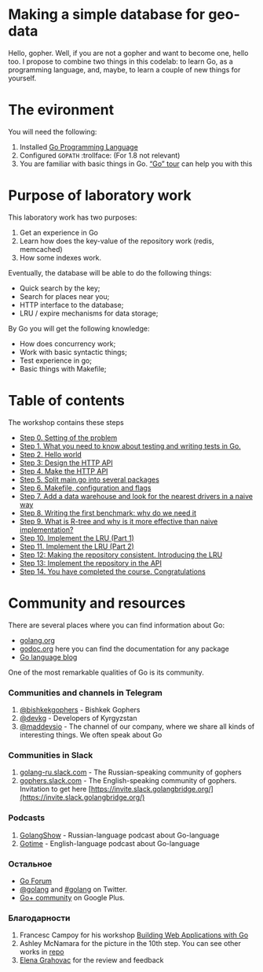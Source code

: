# Making a simple database for geo-data

Hello, gopher. Well, if you are not a gopher and want to become one, hello too. I propose to combine two things in this codelab: to learn Go, as a programming language, and, maybe, to learn a couple of new things for yourself.

# The evironment

You will need the following:

1. Installed [Go Programming Language](https://golang.org)
2. Configured `GOPATH` :trollface: (For 1.8 not relevant)
1. You are familiar with basic things in Go. [“Go” tour](https://tour.golang.org/) can help you with this

# Purpose of laboratory work

This laboratory work has two purposes:

1. Get an experience in Go
2. Learn how does the key-value of the repository work (redis, memcached)
3. How some indexes work.

Eventually, the database will be able to do the following things:

* Quick search by the key;
* Search for places near you;
* HTTP interface to the database;
* LRU / expire mechanisms for data storage;

By Go you will get the following knowledge:

* How does concurrency work;
* Work with basic syntactic things;
* Test experience in go;
* Basic things with Makefile;

# Table of contents

The workshop contains these steps

* [Step 0. Setting of the problem](step00/README.md)
* [Step 1. What you need to know about testing and writing tests in Go.](step01/README.md)
* [Step 2. Hello world](step02/README.md)
* [Step 3: Design the HTTP API](step03/README.md)
* [Step 4. Make the HTTP API](step04/README.md)
* [Step 5. Split main.go into several packages](step05/README.md)
* [Step 6. Makefile, configuration and flags](step06/README.md)
* [Step 7. Add a data warehouse and look for the nearest drivers in a naive way](step07/README.md)
* [Step 8. Writing the first benchmark: why do we need it](step08/README.md)
* [Step 9. What is R-tree and why is it more effective than naive implementation?](step09/README.md)
* [Step 10. Implement the LRU (Part 1)](step10/README.md)
* [Step 11. Implement the LRU (Part 2)](step11/README.md)
* [Step 12: Making the repository consistent. Introducing the LRU](step12/README.md)
* [Step 13: Implement the repository in the API](step13/README.md)
* [Step 14. You have completed the course. Congratulations](step14/README.md)

# Community and resources
There are several places where you can find information about Go:

- [golang.org](https://golang.org)
- [godoc.org](https://godoc.org) here you can find the documentation for any package
- [Go language blog](https://blog.golang.org)

One of the most remarkable qualities of Go is its community.
### Communities and channels in Telegram

1. [@bishkekgophers](https://telegram.me/bishkekgophers) - Bishkek Gophers
2. [@devkg](https://telegram.me/devkg) - Developers of Kyrgyzstan
3. [@maddevsio](https://telegram.me/maddevsio) - The channel of our company, where we share all kinds of interesting things. We often speak about Go

### Communities in Slack

1. [golang-ru.slack.com](golang-ru.slack.com) - The Russian-speaking community of gophers
2. [gophers.slack.com](gophers.slack.com) - The English-speaking community of gophers. Invitation to get here [https://invite.slack.golangbridge.org/](https://invite.slack.golangbridge.org/)


### Podcasts

1. [GolangShow](https://golangshow.com) - Russian-language podcast about Go-language
2. [Gotime](http://gotime.fm) - English-language podcast about Go-language

### Остальное
- [Go Forum](https://forum.golangbridge.org/)
- [@golang](https://twitter.com/golang) and [#golang](https://twitter.com/search?q=%23golang) on Twitter.
- [Go+ community](https://plus.google.com/u/1/communities/114112804251407510571) on Google Plus.

### Благодарности

1. Francesc Campoy for his workshop [Building Web Applications with Go](https://github.com/campoy/go-web-workshop/)
2. Ashley McNamara for the picture in the 10th step. You can see other works in [repo](https://github.com/ashleymcnamara/gophers)
3. [Elena Grahovac](https://twitter.com/webdeva) for the review and feedback
